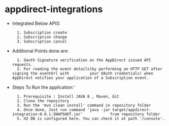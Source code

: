 # appdirect-integrations

- Integrated Below APIS:

        1. Subscription create
        2. Subscription change
        3. Subscription cancel

- Additional Points done are:

        1. Oauth Signature verification on the AppDirect issued API requests.
        2. For reading the event details(by performing an HTTP GET after signing the eventUrl with         your OAuth credentials) when AppDirect notifies your application of a Subscription event.

- Steps To Run the application:'

        1. Prerequisite : Install JAVA 8 , Maven, Git
        2. Clone the repository
        3. Run the 'mvn clean install' command in repository folder
        4. Once done, Just run command 'java -jar target/appdirect-integration-0.0.1-SNAPSHOT.jar'            from repository folder
        5. H2 DB is configured here. You can check it at path '/console'.
